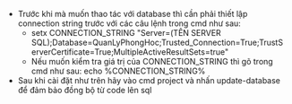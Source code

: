 
- Trước khi mà muốn thao tác với database thì cần phải thiết lập connection string trước với các câu lệnh trong cmd như sau:
    + setx CONNECTION_STRING "Server=(TÊN SERVER SQL);Database=QuanLyPhongHoc;Trusted_Connection=True;TrustServerCertificate=True;MultipleActiveResultSets=true"
    + Nếu muốn kiểm tra giá trị của CONNECTION_STRING thì gõ trong cmd như sau: echo %CONNECTION_STRING%
- Sau khi cài đặt như trên hãy vào cmd project và nhấn update-database để đảm bảo đồng bộ từ code lên sql
  
